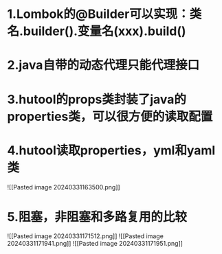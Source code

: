 # 1.Lombok的@Builder可以实现：类名.builder().变量名(xxx).build()

# 2.java自带的动态代理只能代理接口

# 3.hutool的props类封装了java的properties类，可以很方便的读取配置

# 4.hutool读取properties，yml和yaml类
![[Pasted image 20240331163500.png]]

# 5.阻塞，非阻塞和多路复用的比较
![[Pasted image 20240331171512.png]]
![[Pasted image 20240331171941.png]]
![[Pasted image 20240331171951.png]]